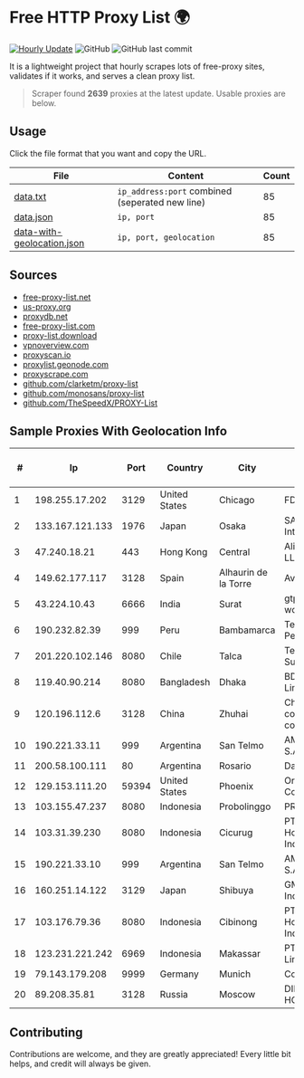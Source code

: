 
# Free HTTP Proxy List 🌍

[![Hourly Update](https://github.com/mertguvencli/http-proxy-list/actions/workflows/main.yml/badge.svg?branch=main)](https://github.com/mertguvencli/http-proxy-list/actions/workflows/main.yml)
![GitHub](https://img.shields.io/github/license/mertguvencli/http-proxy-list)
![GitHub last commit](https://img.shields.io/github/last-commit/mertguvencli/http-proxy-list)

It is a lightweight project that hourly scrapes lots of free-proxy sites, validates if it works, and serves a clean proxy list.


> Scraper found **2639** proxies at the latest update. Usable proxies are below.

## Usage

Click the file format that you want and copy the URL.


|File|Content|Count|
|----|-------|-----|
|[data.txt](https://raw.githubusercontent.com/mertguvencli/http-proxy-list/main/proxy-list/data.txt)|`ip_address:port` combined (seperated new line)|85|
|[data.json](https://raw.githubusercontent.com/mertguvencli/http-proxy-list/main/proxy-list/data.json)|`ip, port`|85|
|[data-with-geolocation.json](https://raw.githubusercontent.com/mertguvencli/http-proxy-list/main/proxy-list/data-with-geolocation.json)|`ip, port, geolocation`|85|

## Sources

* [free-proxy-list.net](https://free-proxy-list.net)
* [us-proxy.org](https://www.us-proxy.org)
* [proxydb.net](http://proxydb.net)
* [free-proxy-list.com](https://free-proxy-list.com/?page=&port=&type%5B%5D=http&type%5B%5D=https&up_time=0&search=Search)
* [proxy-list.download](https://www.proxy-list.download/HTTP)
* [vpnoverview.com](https://vpnoverview.com/privacy/anonymous-browsing/free-proxy-servers)
* [proxyscan.io](https://www.proxyscan.io)
* [proxylist.geonode.com](https://proxylist.geonode.com/api/proxy-list?limit=300&page=1&sort_by=lastChecked&sort_type=desc&protocols=http,https)
* [proxyscrape.com](https://api.proxyscrape.com/v2/?request=displayproxies&protocol=http&timeout=10000&country=all&ssl=all&anonymity=all)
* [github.com/clarketm/proxy-list](https://raw.githubusercontent.com/clarketm/proxy-list/master/proxy-list-raw.txt)
* [github.com/monosans/proxy-list](https://raw.githubusercontent.com/monosans/proxy-list/main/proxies/http.txt)
* [github.com/TheSpeedX/PROXY-List](https://raw.githubusercontent.com/TheSpeedX/PROXY-List/master/http.txt)


## Sample Proxies With Geolocation Info

|#|Ip|Port|Country|City|Internet Service Provider|
|-|--|----|-------|----|-------------------------|
|1|198.255.17.202|3129|United States|Chicago|FDCservers.net|
|2|133.167.121.133|1976|Japan|Osaka|SAKURA Internet Inc.|
|3|47.240.18.21|443|Hong Kong|Central|Alibaba.com LLC|
|4|149.62.177.117|3128|Spain|Alhaurin de la Torre|Avatel Telecom|
|5|43.224.10.43|6666|India|Surat|gtpl hariom world vision|
|6|190.232.82.39|999|Peru|Bambamarca|Telefónica del Perú|
|7|201.220.102.146|8080|Chile|Talca|Telefonica del Sur S.A.|
|8|119.40.90.214|8080|Bangladesh|Dhaka|BDCOM Online Limited|
|9|120.196.112.6|3128|China|Zhuhai|China Mobile communications corporation|
|10|190.221.33.11|999|Argentina|San Telmo|AMX Argentina S.A.|
|11|200.58.100.111|80|Argentina|Rosario|Dattatec.com|
|12|129.153.111.20|59394|United States|Phoenix|Oracle Corporation|
|13|103.155.47.237|8080|Indonesia|Probolinggo|PRONETINDO|
|14|103.31.39.230|8080|Indonesia|Cicurug|PT Cloud Hosting Indonesia|
|15|190.221.33.10|999|Argentina|San Telmo|AMX Argentina S.A.|
|16|160.251.14.122|3129|Japan|Shibuya|GMO Internet, Inc|
|17|103.176.79.36|8080|Indonesia|Cibinong|PT Cloud Hosting Indonesia|
|18|123.231.221.242|6969|Indonesia|Makassar|PT Aplikanusa Lintasarta|
|19|79.143.179.208|9999|Germany|Munich|Contabo GmbH|
|20|89.208.35.81|3128|Russia|Moscow|DINET-HOSTING|



## Contributing

Contributions are welcome, and they are greatly appreciated! Every
little bit helps, and credit will always be given.

